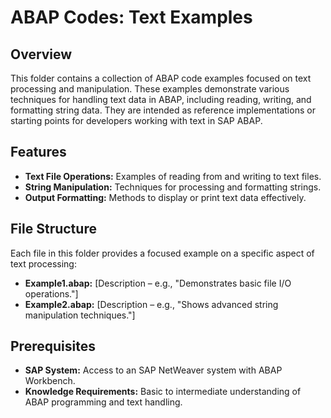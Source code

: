 # ABAP Codes: Text Examples

## Overview
This folder contains a collection of ABAP code examples focused on text processing and manipulation. These examples demonstrate various techniques for handling text data in ABAP, including reading, writing, and formatting string data. They are intended as reference implementations or starting points for developers working with text in SAP ABAP.

## Features
- **Text File Operations:** Examples of reading from and writing to text files.
- **String Manipulation:** Techniques for processing and formatting strings.
- **Output Formatting:** Methods to display or print text data effectively.

## File Structure
Each file in this folder provides a focused example on a specific aspect of text processing:
- **Example1.abap:** [Description – e.g., "Demonstrates basic file I/O operations."]
- **Example2.abap:** [Description – e.g., "Shows advanced string manipulation techniques."]


## Prerequisites
- **SAP System:** Access to an SAP NetWeaver system with ABAP Workbench.
- **Knowledge Requirements:** Basic to intermediate understanding of ABAP programming and text handling.

